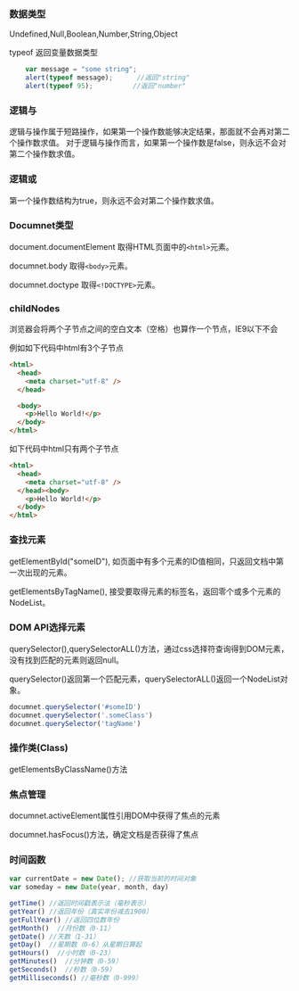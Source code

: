 ### 数据类型

Undefined,Null,Boolean,Number,String,Object

typeof 返回变量数据类型

```javascript
    var message = "some string";
    alert(typeof message);      //返回"string"
    alert(typeof 95);          //返回"number"
```

### 逻辑与

逻辑与操作属于短路操作，如果第一个操作数能够决定结果，那面就不会再对第二个操作数求值。
对于逻辑与操作而言，如果第一个操作数是false，则永远不会对第二个操作数求值。

### 逻辑或

第一个操作数结构为true，则永远不会对第二个操作数求值。

### Documnet类型

document.documentElement 取得HTML页面中的`<html>`元素。

documnet.body 取得`<body>`元素。

documnet.doctype 取得`<!DOCTYPE>`元素。

### childNodes

浏览器会将两个子节点之间的空白文本（空格）也算作一个节点，IE9以下不会

例如如下代码中html有3个子节点

```html
<html>
  <head>
    <meta charset="utf-8" />
  </head>

  <body>
    <p>Hello World!</p>
  </body>
</html>
````

如下代码中html只有两个子节点

```html
<html>
  <head>
    <meta charset="utf-8" />
  </head><body>
    <p>Hello World!</p>
  </body>
</html>
```

### 查找元素

getElementById("someID"), 如页面中有多个元素的ID值相同，只返回文档中第一次出现的元素。

getElementsByTagName(), 接受要取得元素的标签名，返回零个或多个元素的NodeList。

### DOM API选择元素

querySelector(),querySelectorALL()方法，通过css选择符查询得到DOM元素，没有找到匹配的元素则返回null。

querySelector()返回第一个匹配元素，querySelectorALL()返回一个NodeList对象。

``` javascript
documnet.querySelector('#someID')
documnet.querySelector('.someClass')
documnet.querySelector('tagName')
```

### 操作类(Class)

getElementsByClassName()方法

### 焦点管理

documnet.activeElement属性引用DOM中获得了焦点的元素

documnet.hasFocus()方法，确定文档是否获得了焦点

### 时间函数

```javascript
var currentDate = new Date(); //获取当前的时间对象
var someday = new Date(year, month, day)

getTime() //返回时间戳表示法（毫秒表示）
getYear() //返回年份（真实年份减去1900）
getFullYear() //返回四位数年份
getMonth()  //月份数（0-11）
getDate() //天数（1-31）
getDay()  //星期数（0-6）从星期日算起
getHours()  //小时数（0-23）
getMinutes()  //分钟数（0-59）
getSeconds()  //秒数（0-59）
getMilliseconds() //毫秒数（0-999）

```
